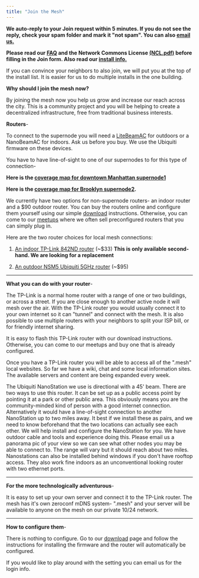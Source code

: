 ```yaml
---
title: "Join the Mesh"
---
```


**We auto-reply to your Join request within 5 minutes. If you do not see the reply, check your spam folder and mark it "not spam". You can also [email us.](mailto:install@nycmesh.net)**

**Please read our [FAQ](../faq) and the Network Commons License [(NCL.pdf)](../ncl.pdf) before filling in the Join form. Also read our [install info.](../install)**

If you can convince your neighbors to also join, we will put you at the top of the install list. It is easier for us to do multiple installs in the one building.

**Why should I join the mesh now?**

By joining the mesh now you help us grow and increase our reach across the city. This is a community project and you will be helping to create a decentralized infrastructure, free from traditional business interests.

**Routers**-

To connect to the supernode you will need a [LiteBeamAC](https://www.amazon.com/Ubiquiti-5GHz-LiteBeam-23DBI-LBE-5AC-23-US/dp/B01ANIQCE6/) for outdoors or a NanoBeamAC for indoors. Ask us before you buy. We use the Ubiquiti firmware on these devices.

You have to have line-of-sight to one of our supernodes to for this type of connection-

**Here is the [coverage map for downtown Manhattan supernode1](../panorama/227b.png)**

**Here is the [coverage map for Brooklyn supernode2](../panorama/570a.jpg).**

We currently have two options for non-supernode routers- an indoor router and a $90 outdoor router. You can buy the routers online and configure them yourself using our simple [download](../download) instructions. Otherwise, you can come to our [meetups](https://www.meetup.com/nycmesh/) where we often sell preconfigured routers that you can simply plug in.

Here are the two router choices for local mesh connections:

1.  [An indoor TP-Link 842ND router](https://www.amazon.com/dp/B006E04T9I/?tag=tl-wr842nd-nycmesh-20) (~$33) **This is only available second-hand. We are looking for a replacement**

2.  [An outdoor NSM5 Ubiquiti 5GHz router](https://www.amazon.com/dp/B0049AVWAO/?tag=nsm5-nycmesh-20) (~$95)

---

**What you can do with your router**-

The TP-Link is a normal home router with a range of one or two buildings, or across a street. If you are close enough to another active node it will mesh over the air. With the TP-Link router you would usually connect it to your own internet so it can "tunnel" and connect with the mesh. It is also possible to use multiple routers with your neighbors to split your ISP bill, or for friendly internet sharing.

It is easy to flash this TP-Link router with our download instructions. Otherwise, you can come to our meetups and buy one that is already configured.

Once you have a TP-Link router you will be able to access all of the ".mesh" local websites. So far we have a wiki, chat and some local information sites. The available servers and content are being expanded every week.

The Ubiquiti NanoStation we use is directional with a 45' beam. There are two ways to use this router. It can be set up as a public access point by pointing it at a park or other public area. This obviously means you are the community-minded kind of person with a good internet connection. Alternatively it would have a line-of-sight connection to another NanoStation up to two miles away. It best if we install these as pairs, and we need to know beforehand that the two locations can actually see each other. We will help install and configure the NanoStation for you. We have outdoor cable and tools and experience doing this. Please email us a panorama pic of your view so we can see what other nodes you may be able to connect to. The range will vary but it should reach about two miles. Nanostations can also be installed behind windows if you don't have rooftop access. They also work fine indoors as an unconventional looking router with two ethernet ports.

---

**For the more technologically adventurous**-

It is easy to set up your own server and connect it to the TP-Link router. The mesh has it's own zeroconf mDNS system- ".mesh" and your server will be available to anyone on the mesh on our private 10/24 network.

---

**How to configure them**-

There is nothing to configure. Go to our [download](../download) page and follow the instructions for installing the firmware and the router will automatically be configured.

If you would like to play around with the setting you can email us for the login info.
